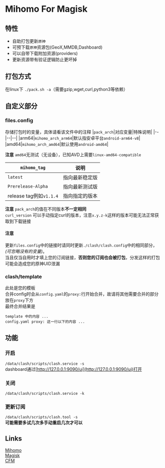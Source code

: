 # Mihomo For Magisk
## 特性
- 自助打包更新`原神`
- 可预下载`原神`资源包(GeoX,MMDB,Dashboard)
- 可以自带下载附加资源(providers)
- 更新资源带有验证逻辑防止更坏掉
## 打包方式
在linux下
`./pack.sh -a`（需要gzip,wget,curl,python3等依赖）
## 自定义部分
### files.config
存储打包时的变量，具体请看该文件中的注释
|`pack_arch`|对应变量|特殊说明|
|--|--|--|
|arm64|`mihomo_arch_arm64`|默认指安卓平台`android-arm64-v8`|
|amd64|`mihomo_arch_amd64`|默认使用`android-amd64`|

**注意**
`amd64`无测试（无设备），已知AVD上需要`linux-amd64-compatible`

|`mihomo_tag`|说明|
|---|---|
|`latest`|指向最新稳定版|
|`Prerelease-Alpha`|指向最新测试版|
|release tag例如`v1.1.4`|指向指定的版本|

**注意**
`pack_arch`的值在不同版本**不一定相同**\
`curl_version` 可以手动指定curl的版本，注意`x.y.z-k`这样的版本可能无法正常获取到下载链接
#### 注意
更新`files.config`中的链接时请同时更新`./clash/clash.config`中的相同部分，*(可忽略没有的变量)*。\
当且仅当自用时才填上您的订阅链接，**否则您的订阅也会被打包**，分发这样的打包可能会造成您的原神UID泄漏
### clash/template
此处是您的模板\
合并config时会从`config.yaml`的`proxy:`行开始合并，故请将其他需要合并的部分放在`proxy`下方\
最终合并结果是
```
template 中的内容 ...
config.yaml proxy: 这一行以下的内容 ...
```
## 功能
### 开启
`/data/clash/scripts/clash.service -s`\
dashboard通过[http://127.0.0.1:9090/ui](http://127.0.0.1:9090/ui)打开
### 关闭
`/data/clash/scripts/clash.service -k`
### 更新订阅
`/data/clash/scripts/clash.tool -s`\
**可能需要多试几次多手动重启几次才可以**
## Links
[Mihomo](https://github.com/MetaCubeX/mihomo)\
[Magisk](https://github.com/topjohnwu/Magisk)\
[CFM](https://github.com/taamarin/ClashforMagisk)